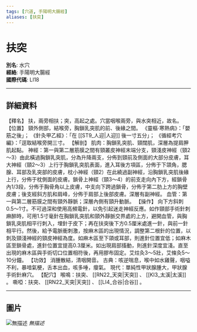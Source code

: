 ```yaml
---
tags: [穴道, 手陽明大腸經]
aliases: [扶突]
---
```


# 扶突

**別名**: 水穴  
**經絡**: 手陽明大腸經  
**國際代碼**: LI18  

---

## 詳細資料
【釋名】
扶，兩旁相扶；突，高起之處。穴當咽喉兩旁，與水突相近，故名。
【位置】
頸外側部，結喉旁，胸鎖乳突肌的前、後緣之間。
《靈樞‧寒熱病》：「嬰筋之後」；
《針灸甲乙經》：「在 [[ST9_人迎|人迎]] 後一寸五分」；
《循經考穴編》：「逕取結喉旁開三寸。
【解剖】
肌肉：胸鎖乳突肌、頸闊肌，深層為提肩胛肌起點。
神經：第一與第二層筋膜之間有頸叢皮神經末端分支，頸淺皮神經（頸2～3）由此橫過胸鎖乳突肌，分為升降兩支，分佈到頸前及側面的大部分皮膚，耳大神經（頸2～3）上行于胸鎖乳突肌表面，進入耳後方項區，分佈于下頜角，腮腺、耳部及乳突部的皮膚，枕小神經（頸2）在此繞過副神經，沿胸鎖乳突肌後緣上行，分佈于枕側面的皮膚。鎖骨上神經（頸3～4）的前支走向內下方，經鎖骨內1/3段，分佈于胸骨角以上皮膚，中支向下跨過鎖骨，分佈于第二肋上方的胸壁皮膚；後支經斜方肌和肩峰，分佈于肩部上後部皮膚。深層有副神經。
血管：第一與第二層筋膜之間有頸外靜脈；深層內側有頸升動脈。
【操作】
向下方斜刺0.5～1寸。不可過深和使用高頻電針，以免引起迷走神經反應。如作頸部手術針刺麻醉時，可用1.5寸毫針在胸鎖乳突肌和頸外靜脈交界處的上方，避開血管，與胸鎖乳突肌相平行刺入，埋針于皮下；再在扶突後下方0.5厘米處進一針，與前一針相平行。然後，給予電脈衝刺激，按麻木區的出現情況，調整第二根針的位置，以刺及頸淺神經的頸皮神經為度。如麻木區至下頜或耳部，則進針位置宜低；如麻木區至鎖骨處，進針位置宜提高0.3厘米。如出現肩部搐動，則進針深度宜淺。直至出現的麻木區與手術切口位置相符後，再用膠布固定。艾炷灸3～5壯，艾條灸5～10分鐘。
【功效】
消腫散結，清咽開音。
古典：咳逆喘息，喉中如水雞聲，咽嗌不利，暴喑氣梗，舌本出血，咳多唾，癭氣。
現代：單純性甲狀腺腫大，甲狀腺手術針麻穴。
【配穴】
喉鳴：扶突、 [[RN22_天突|天突]] 、 [[KI3_太溪|太溪]] 。
嘶啞：扶突、 [[RN22_天突|天突]] 、 [[LI4_合谷|合谷]] 。

---

## 圖片
![無描述](https://yibian.hopto.org/pic/shu16/90.gif)
_無描述_

